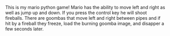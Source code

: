 This is my mario python game! Mario has the ability to move left and right as well as jump up and down. If you press the control key he will shoot fireballs. There are goombas that move left and right between pipes and if hit by a fireball they freeze, load the burning goomba image, and disapper a few seconds later.
